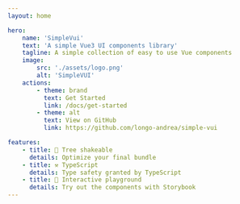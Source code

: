 ```yaml
---
layout: home

hero:
    name: 'SimpleVui'
    text: 'A simple Vue3 UI components library'
    tagline: A simple collection of easy to use Vue components
    image:
        src: './assets/logo.png'
        alt: 'SimpleVUI'
    actions:
        - theme: brand
          text: Get Started
          link: /docs/get-started
        - theme: alt
          text: View on GitHub
          link: https://github.com/longo-andrea/simple-vui

features:
    - title: 🌲 Tree shakeable
      details: Optimize your final bundle
    - title: ⚒️ TypeScript
      details: Type safety granted by TypeScript
    - title: 🛝 Interactive playground
      details: Try out the components with Storybook
---
```

